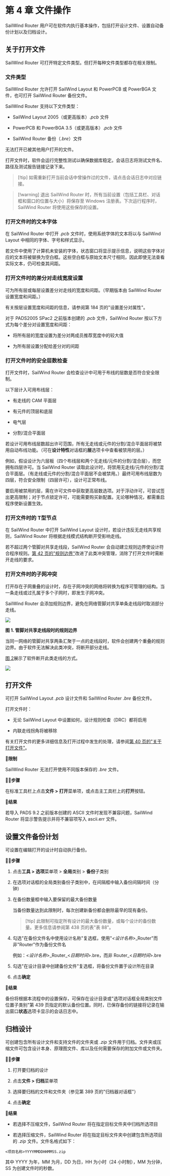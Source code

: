 # 第 4 章 文件操作

SailWind Router 用户可在软件内执行基本操作，包括打开设计文件、设置自动备份计划以及归档设计。

## 关于打开文件

SailWind Router 可打开特定文件类型。但打开每种文件类型都存在相关限制。

### 文件类型

SailWind Router 允许打开 SailWind Layout 和 PowerPCB 或 PowerBGA 文件，也可打开 SailWind Router 备份文件。

SailWind Router 支持以下文件类型：

- SailWind Layout 2005（或更高版本）.*pcb* 文件

- PowerPCB 和 PowerBGA 3.5（或更高版本）.*pcb* 文件

- SailWind Router 备份（*.bre*）文件

无法打开已被其他用户打开的文件。

打开文件时，软件会运行完整性测试以确保数据库稳定。会话日志将测试文件名、路径及测试报告链接记录下来。


> [!tip] 如需重新打开当前会话中曾操作过的文件，请点击会话日志中对应链接。


> [!warning] 退出 SailWind Router 时，所有当前设置（包括工具栏、对话框和窗口的位置与大小）将保存至 Windows 注册表。下次运行程序时，SailWind Router 将使用这些保存的设置。


### 打开文件时的文本字体

在 SailWind Router 中打开 *.pcb* 文件时，使用系统字体的文本将以与 SailWind Layout 中相同的字体、字号和样式显示。

若文件中使用了计算机未安装的字体，状态窗口将显示提示信息，说明这些字体对应的文本将被替换为空白框。这些空白框与原始文本尺寸相同，因此即使无法查看实际文本，仍可检查其间距。

### 打开文件时的差分对走线宽度设置

可为所有层或每层设置差分对走线的宽度和间距。（早期版本由 SailWind Router 设置宽度和间距。）

有关按层设置宽度和间距的信息，请参阅第 184 页的"设置差分对属性"。

对于 PADS2005 SPac2 之前版本创建的 .*pcb* 文件，SailWind Router 按以下方式为每个差分对设置宽度和间距：

- 将所有层的宽度设置为差分对两成员推荐宽度中的较大值

- 为所有层设置分配给差分对的间距

### 打开文件时的安全层数检查

打开文件时，SailWind Router 会检查设计中可用于布线的层数是否符合安全限制。

以下层计入可用布线层：

- 有走线的 CAM 平面层

- 有元件的顶层和底层

- 电气层

- 分割/混合平面层

若设计可用布线层数超出许可范围，所有无走线或元件的分割/混合平面层将被禁用自动布线功能。（可在**设计特性**对话框的**层**选项卡中查看被禁用的层。）

例如，假设设计为六层板（四个布线层和两个无走线/元件的分割/混合层），而您拥有四层许可。当 SailWind Router 读取此设计时，将禁用无走线/元件的分割/混合平面层。（有走线或元件的分割/混合平面层不会被禁用。）最终可用布线层数为四层，符合安全限制（四层许可），设计可正常布线。

要启用被禁用的层，需在许可文件中获取更高层数选项。对于浮动许可，可尝试签出更高限制；对于节点锁定许可，可能需要购买新配置。无论哪种情况，都需重启程序使新设置生效。

### 打开文件时的 T型节点

在 SailWind Router 中打开 SailWind Layout 设计时，若设计违反无走线共享规则，SailWind Router 将根据走线模式结构断开受影响走线。

若不超过两个管脚对共享走线段，SailWind Router 会自动建立规则边界使设计符合程序规则。[第 42 页的"规则边界"](#page-3-1)改进了此类冲突管理，消除了打开文件时需断开走线的要求。

### 打开文件时的子网冲突

打开存在子网重叠的设计时，存在子网冲突的网络将转换为程序可管理的结构。当一条走线或过孔属于多个子网时，即发生子网冲突。

SailWind Router 会添加规则边界，避免在网络管脚对共享单条走线段时取消部分走线。

![](/router/guide/4/_page_3_Figure_7.jpeg)

**图 1. 管脚对共享走线段时的规则边界**

当同一网络的管脚对共享两条汇聚于一点的走线段时，软件会创建两个重叠的规则边界。由于软件无法解决此类冲突，将断开部分走线。

[图 2](#page-4-2)展示了软件断开此类走线的方式。

![](/router/guide/4/_page_4_Figure_1.jpeg)

## 打开文件

可打开 SailWind Layout *.pcb* 设计文件和 SailWind Router .*bre* 备份文件。

打开文件时：

- 无论 SailWind Layout 中设置如何，设计规则检查（DRC）都将启用

- 内联走线拐角将被移除

有关打开文件的更多详细信息及打开过程中发生的处理，请参阅[第 40 页的"关于打开文件"](#page-1-0)。

🙊**限制**

SailWind Router 无法打开使用不同版本保存的 *.bre* 文件。

🏃‍♂️‍**步骤**

在标准工具栏上点击**文件 > 打开**菜单项，或点击主工具栏上的**打开**按钮。

👀‍**结果**

若导入 PADS 9.2 之前版本创建的 ASCII 文件时发现不兼容问题，SailWind Router 将显示警告提示并将不兼容项写入 ascii.err 文件。

## 设置文件备份计划

可设置在编辑打开的设计时自动执行备份。

🏃‍♂️‍**步骤**

1. 点击**工具 > 选项**菜单项 > **全局**类别 > **备份**子类别

2. 在选项对话框的全局类别备份子类别中，在间隔框中输入备份间隔时间（分钟）

3. 在备份数量框中输入要保留的最大备份数量

   当备份数量达到此限制时，每次创建新备份都会删除最早的现有备份。

   > [!tip] 此限制可指定所有设计的最大备份数量，或每个设计的备份数量。更多信息请参阅第 438 页的表"表 88"。

4. 勾选"在备份文件名中使用设计名称"复选框，使用"*<设计名称>*\_Router"而非"Router"作为备份文件名

   例如：<*设计名称*>\_Router\_<*日期时间*>.bre，而非 Router\_<*日期时间*>.bre

5. 勾选"在设计目录中创建备份文件"复选框，将备份文件置于设计所在目录

6. 点击**确定**

👀‍**结果**

备份将根据本流程中的设置保存，可保存在设计目录或"选项对话框全局类别文件位置子类别"第 439 页指定的默认备份位置。同时，已保存备份的链接将记录在输出窗口**状态**选项卡显示的会话日志中。


## 归档设计

可创建包含所有设计文件和支持文件的文件夹或 *.zip* 文件用于归档。文件夹或压缩文件可包含设计本身、原理图文件、库以及任何需要保存的附加文件或文件夹。

🏃‍♂️‍**步骤**

1. 打开要归档的设计

2. 点击**文件 > 归档**菜单项

3. 选择要归档的文件和文件夹（参见第 389 页的"归档器对话框"）

4. 点击**确定**

👀‍**结果**

- 若选择不压缩文件，SailWind Router 将在指定目标文件夹中归档所选项目

- 若选择压缩文件，SailWind Router 将在指定目标文件夹中创建包含所选项目的 *.zip* 文件。文件名格式如下：

```
<项目名称>YYYYMMDDHHMMSS.zip
```

其中 YYYY 为年，MM 为月，DD 为日，HH 为小时（24 小时制），MM 为分钟，SS 为创建文件时的秒数。
